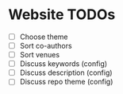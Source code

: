 # Website TODOs

- [ ] Choose theme
- [ ] Sort co-authors
- [ ] Sort venues
- [ ] Discuss keywords (config)
- [ ] Discuss description (config)
- [ ] Discuss repo theme (config)
